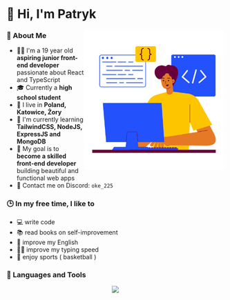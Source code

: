 # 👋 Hi, I'm Patryk

<img align="right" alt="img" src="src/full-stack.png" width="325px"/>

### 🧐 About Me

- 🧑🏻 I'm a 19 year old **aspiring junior front-end developer** passionate about React and TypeScript
- 🎓 Currently a **high school student**
- 📌 I live in **Poland, Katowice, Żory**
- 🧠 I'm currently learning **TailwindCSS, NodeJS, ExpressJS and MongoDB**
- 🎯 My goal is to **become a skilled front-end developer** building beautiful and functional web apps
- 📩 Contact me on Discord: `oke_225`

### 🕒 In my free time, I like to

- 💻 write code
- 📚 read books on self-improvement
- 💬 improve my English
- 🖐🏻 improve my typing speed
- 🏀 enjoy sports ( basketball )

### 🔧 Languages and Tools

<p align="center">
  <a href="https://skillicons.dev">
    <img src="https://skillicons.dev/icons?i=html,css,js,ts,sass,react,tailwind,materialui,nodejs,express,mongodb,vscode,git,github&perline=10" />
  </a>
</p>
<br/>
